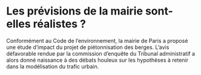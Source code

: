# Les prévisions de la mairie sont-elles réalistes ?

Conformément au Code de l’environnement, la mairie de Paris a proposé une étude d’impact du projet de piétonnisation des berges. L’avis défavorable rendue par la commission d’enquête du Tribunal administratif a alors donné naissance à des débats houleux sur les hypothèses à retenir dans la modélisation du trafic urbain.
